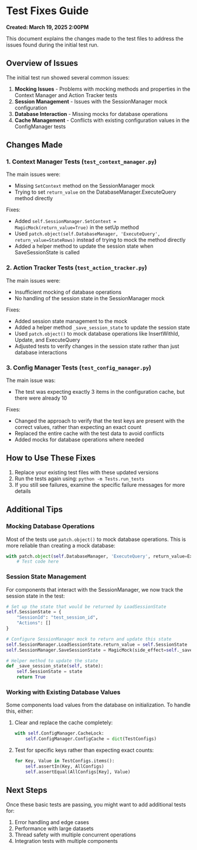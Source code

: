 # Test Fixes Guide

**Created: March 19, 2025 2:00PM**

This document explains the changes made to the test files to address the issues found during the initial test run.

## Overview of Issues

The initial test run showed several common issues:

1. **Mocking Issues** - Problems with mocking methods and properties in the Context Manager and Action Tracker tests
2. **Session Management** - Issues with the SessionManager mock configuration
3. **Database Interaction** - Missing mocks for database operations
4. **Cache Management** - Conflicts with existing configuration values in the ConfigManager tests

## Changes Made

### 1. Context Manager Tests (`test_context_manager.py`)

The main issues were:

- Missing `SetContext` method on the SessionManager mock
- Trying to set `return_value` on the DatabaseManager.ExecuteQuery method directly

Fixes:

- Added `self.SessionManager.SetContext = MagicMock(return_value=True)` in the setUp method
- Used `patch.object(self.DatabaseManager, 'ExecuteQuery', return_value=StateRows)` instead of trying to mock the method directly
- Added a helper method to update the session state when SaveSessionState is called

### 2. Action Tracker Tests (`test_action_tracker.py`)

The main issues were:

- Insufficient mocking of database operations
- No handling of the session state in the SessionManager mock

Fixes:

- Added session state management to the mock
- Added a helper method `_save_session_state` to update the session state
- Used `patch.object()` to mock database operations like InsertWithId, Update, and ExecuteQuery
- Adjusted tests to verify changes in the session state rather than just database interactions

### 3. Config Manager Tests (`test_config_manager.py`)

The main issue was:

- The test was expecting exactly 3 items in the configuration cache, but there were already 10

Fixes:

- Changed the approach to verify that the test keys are present with the correct values, rather than expecting an exact count
- Replaced the entire cache with the test data to avoid conflicts
- Added mocks for database operations where needed

## How to Use These Fixes

1. Replace your existing test files with these updated versions
2. Run the tests again using: `python -m Tests.run_tests`
3. If you still see failures, examine the specific failure messages for more details

## Additional Tips

### Mocking Database Operations

Most of the tests use `patch.object()` to mock database operations. This is more reliable than creating a mock database:

```python
with patch.object(self.DatabaseManager, 'ExecuteQuery', return_value=ExpectedResult):
    # Test code here
```

### Session State Management

For components that interact with the SessionManager, we now track the session state in the test:

```python
# Set up the state that would be returned by LoadSessionState
self.SessionState = {
    "SessionId": "test_session_id",
    "Actions": []
}

# Configure SessionManager mock to return and update this state
self.SessionManager.LoadSessionState.return_value = self.SessionState
self.SessionManager.SaveSessionState = MagicMock(side_effect=self._save_session_state)

# Helper method to update the state
def _save_session_state(self, state):
    self.SessionState = state
    return True
```

### Working with Existing Database Values

Some components load values from the database on initialization. To handle this, either:

1. Clear and replace the cache completely:
   ```python
   with self.ConfigManager.CacheLock:
       self.ConfigManager.ConfigCache = dict(TestConfigs)
   ```

2. Test for specific keys rather than expecting exact counts:
   ```python
   for Key, Value in TestConfigs.items():
       self.assertIn(Key, AllConfigs)
       self.assertEqual(AllConfigs[Key], Value)
   ```

## Next Steps

Once these basic tests are passing, you might want to add additional tests for:

1. Error handling and edge cases
2. Performance with large datasets
3. Thread safety with multiple concurrent operations
4. Integration tests with multiple components
